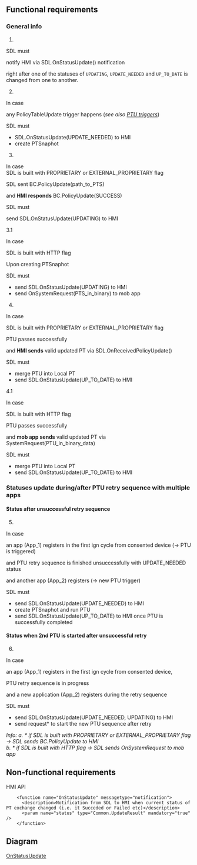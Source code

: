 ## Functional requirements

### General info
1. 
SDL must

notify HMI via SDL.OnStatusUpdate() notification  

right after one of the statuses of `UPDATING`, `UPDATE_NEEDED` and `UP_TO_DATE` is changed from one to another.

2. 

In case  

any PolicyTableUpdate trigger happens (_see also [PTU triggers](./Policies/PTU/PTU_Triggers.md)_)

SDL must

- SDL.OnStatusUpdate(UPDATE_NEEDED) to HMI
- create PTSnaphot

3. 

In case  
SDL is built with PROPRIETARY or EXTERNAL_PROPRIETARY flag 

SDL sent BC.PolicyUpdate(path_to_PTS)

and **HMI responds** BC.PolicyUpdate(SUCCESS)

SDL must

send SDL.OnStatusUpdate(UPDATING) to HMI

3.1

In case  

SDL is built with HTTP flag

Upon creating PTSnaphot

SDL must

- send SDL.OnStatusUpdate(UPDATING) to HMI
- send OnSystemRequest(PTS_in_binary) to mob app

4. 

In case

SDL is built with PROPRIETARY or EXTERNAL_PROPRIETARY flag 

PTU passes successfully 

and **HMI sends** valid updated PT via SDL.OnReceivedPolicyUpdate()

SDL must
- merge PTU into Local PT
- send SDL.OnStatusUpdate(UP_TO_DATE) to HMI

4.1

In case
 
SDL is built with HTTP flag

PTU passes successfully 

and **mob app sends** valid updated PT via SystemRequest(PTU_in_binary_data)

SDL must
- merge PTU into Local PT
- send SDL.OnStatusUpdate(UP_TO_DATE) to HMI

### Statuses update during/after PTU retry sequence with multiple apps

#### Status after unsuccessful retry sequence
5. 

In case 

an app (App_1) registers in the first ign cycle from consented device (-> PTU is triggered)

and PTU retry sequence is finished unsuccessfully with UPDATE_NEEDED status

and another app (App_2) registers (-> new PTU trigger)

SDL must

- send SDL.OnStatusUpdate(UPDATE_NEEDED) to HMI
- create PTSnaphot and run PTU
- send SDL.OnStatusUpdate(UP_TO_DATE) to HMI once PTU is successfully completed

#### Status when 2nd PTU is started after unsuccessful retry
6. 

In case 
 
an app (App_1) registers in the first ign cycle from consented device, 

PTU retry sequence is in progress

and a new application (App_2) registers during the retry sequence

SDL must

 - send SDL.OnStatusUpdate(UPDATE_NEEDED, UPDATING) to HMI
 - send request* to start the new PTU sequence after retry

 _Info: 
 a. * if SDL is built with PROPRIETARY or EXTERNAL_PROPRIETARY flag -> SDL sends BC.PolicyUpdate to HMI  
 b. * if SDL is built with HTTP flag -> SDL sends OnSystemRequest to mob app_

## Non-functional requirements
HMI API

```
    <function name="OnStatusUpdate" messagetype="notification">
      <description>Notification from SDL to HMI when current status of PT exchange changed (i.e. it Succeded or Failed etc)</description>
      <param name="status" type="Common.UpdateResult" mandatory="true" />
    </function>
```

## Diagram
[OnStatusUpdate](./accessories/OnStatusUpdate_in_Proprietary_PTU_flow.png)
